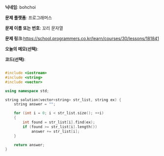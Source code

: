 **닉네임**: bohchoi

**문제 플랫폼**: 프로그래머스

**문제 이름 또는 번호**: 꼬리 문자열

**문제 링크**:https://school.programmers.co.kr/learn/courses/30/lessons/181841

**오늘의 메모(선택)**: 

**코드(선택)**:

```cpp

#include <iostream>
#include <string>
#include <vector>

using namespace std;

string solution(vector<string> str_list, string ex) {
    string answer = "";

    for (int i = 0; i < str_list.size(); ++i)
    {
        int found = str_list[i].find(ex);
        if (found >= str_list[i].length())
            answer += str_list[i];
    }

    return answer;
}


```